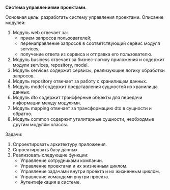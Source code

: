 **Система управлениями проектами.**

Основная цель: разработать систему управления проектами.
Описание модулей:
1)	Модуль web отвечает за:
      -	прием запросов пользователей;
      -	перенаправление запросов в соответствующий сервис модуля services;
      -	получение ответа из сервиса и отправка его пользователю.
2)	Модуль business отвечает за бизнес-логику приложения и содержит модули services, repository, model.
3)	Модуль services содержит сервисы, реализующие логику обработки запросов.
4)	Модуль repository отвечает за работу с хранилищем данных.
5)	Модуль model содержит представления сущностей из хранилища данных.
6)	Модуль dto содержит трансферные объекты для передачи информации между модулями.
7)	Модуль mapping отвечает за трансформацию dto в сущности и обратно.
8)	Модуль common содержит утилитарные сущности, необходмые другим модулям классы.

Задачи:
1)	Спроектировать архитектуру приложения.
2)	Спроектировать базу данных.
3)	Реализовать следующие функции:
      -	Управление сотрудниками компании.
      -	Управление проектами и их жизненным циклом.
      -	Управление задачами внутри проекта и их жизненным циклом.
      -	Управление командами внутри проекта.
      -	Аутентификация в системе.
